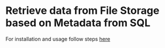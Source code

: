 # Retrieve data from File Storage based on Metadata from SQL

For installation and usage follow steps [here](https://github.com/cmu-mfi/dbb_interfaces?tab=readme-ov-file#install-and-usage)

